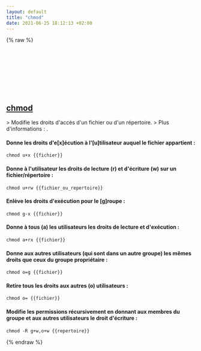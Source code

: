 ```yaml
---
layout: default
title: "chmod"
date: 2021-06-25 18:12:13 +02:00
---
```

{% raw %}
<h2 id="chmod">
  <a href="/fr/common/chmod.html">chmod</a> <a href="#chmod"><svg class="icon">
    <use href="/assets/images/unicode_sprite.svg#link" />
  </svg></a>
</h2>
> Modifie les droits d'accès d'un fichier ou d'un répertoire.
> Plus d'informations : <https://www.gnu.org/software/coreutils/chmod>.

#### Donne les droits d'e[x]écution à l'[u]tilisateur auquel le fichier appartient :
```shell
chmod u+x {{fichier}}
```
#### Donne à l'utilisateur les droits de lecture (r) et d'écriture (w) sur un fichier/répertoire :
```shell
chmod u+rw {{fichier_ou_repertoire}}
```
#### Enlève les droits d'exécution pour le [g]roupe :
```shell
chmod g-x {{fichier}}
```
#### Donne à tous (a) les utilisateurs les droits de lecture et d'exécution :
```shell
chmod a+rx {{fichier}}
```
#### Donne aux autres utilisateurs (qui sont dans un autre groupe) les mêmes droits que ceux du groupe propriétaire :
```shell
chmod o=g {{fichier}}
```
#### Retire tous les droits aux autres (o) utilisateurs :
```shell
chmod o= {{fichier}}
```
#### Modifie les permissions récursivement en donnant aux membres du groupe et aux autres utilisateurs le droit d'écriture :
```shell
chmod -R g+w,o+w {{repertoire}}
```
{% endraw %}